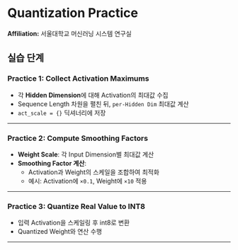 # Quantization Practice

**Affiliation:** 서울대학교 머신러닝 시스템 연구실  

## 실습 단계

### Practice 1: Collect Activation Maximums
- 각 **Hidden Dimension**에 대해 Activation의 최대값 수집
- Sequence Length 차원을 펼친 뒤, `per-Hidden Dim` 최대값 계산
- `act_scale = {}` 딕셔너리에 저장

---

### Practice 2: Compute Smoothing Factors
- **Weight Scale**: 각 Input Dimension별 최대값 계산
- **Smoothing Factor 계산**:
  - Activation과 Weight의 스케일을 조합하여 최적화
  - 예시: Activation에 `×0.1`, Weight에 `×10` 적용

---

### Practice 3: Quantize Real Value to INT8
  - 입력 Activation을 스케일링 후 int8로 변환
  - Quantized Weight와 연산 수행

---
